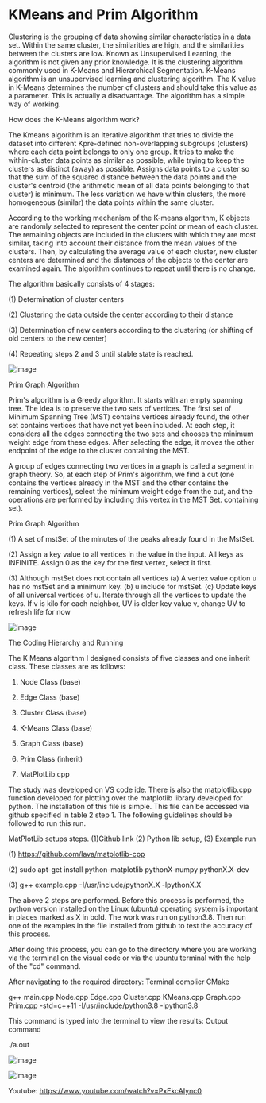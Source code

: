 # KMeans and Prim Algorithm

Clustering is the grouping of data showing similar characteristics in a data set. Within the same cluster, the similarities are high, and the similarities between the clusters are low. Known as Unsupervised Learning, the algorithm is not given any prior knowledge. It is the clustering algorithm commonly used in K-Means and Hierarchical Segmentation. K-Means algorithm is an unsupervised learning and clustering algorithm. The K value in K-Means determines the number of clusters and should take this value as a parameter. This is actually a disadvantage. The algorithm has a simple way of working.

How does the K-Means algorithm work? 

The Kmeans algorithm is an iterative algorithm that tries to divide the dataset into different Kpre-defined non-overlapping subgroups (clusters) where each data point belongs to only one group. It tries to make the within-cluster data points as similar as possible, while trying to keep the clusters as distinct (away) as possible. Assigns data points to a cluster so that the sum of the squared distance between the data points and the cluster's centroid (the arithmetic mean of all data points belonging to that cluster) is minimum. The less variation we have within clusters, the more homogeneous (similar) the data points within the same cluster. 

According to the working mechanism of the K-means algorithm, K objects are randomly selected to represent the center point or mean of each cluster. The remaining objects are included in the clusters with which they are most similar, taking into account their distance from the mean values of the clusters. Then, by calculating the average value of each cluster, new cluster centers are determined and the distances of the objects to the center are examined again. The algorithm continues to repeat until there is no change. 

The algorithm basically consists of 4 stages: 

(1) Determination of cluster centers 

(2) Clustering the data outside the center according to their distance 

(3) Determination of new centers according to the clustering (or shifting of old centers to the new center) 

(4) Repeating steps 2 and 3 until stable state is reached.

![image](https://user-images.githubusercontent.com/78980365/151424006-80ab094b-d1b5-49ae-a5be-cbe5900c0988.png)


Prim Graph Algorithm

Prim's algorithm is a Greedy algorithm. It starts with an empty spanning tree. The idea is to preserve the two sets of vertices. The first set of Minimum Spanning Tree (MST) contains vertices already found, the other set contains vertices that have not yet been included. At each step, it considers all the edges connecting the two sets and chooses the minimum weight edge from these edges. After selecting the edge, it moves the other endpoint of the edge to the cluster containing the MST. 

A group of edges connecting two vertices in a graph is called a segment in graph theory. So, at each step of Prim's algorithm, we find a cut (one contains the vertices already in the MST and the other contains the remaining vertices), select the minimum weight edge from the cut, and the operations are performed by including this vertex in the MST Set. containing set).

Prim Graph Algorithm

(1) A set of mstSet of the minutes of the peaks already found in the MstSet.

(2) Assign a key value to all vertices in the value in the input. All keys as INFINITE. Assign 0 as the key for the first vertex, select it first.

(3) Although mstSet does not contain all vertices
      (a) A vertex value option u has no mstSet and a minimum key.
      (b) u include for mstSet.
      (c) Update keys of all universal vertices of u. Iterate through all the vertices to update the keys. If v is kilo for each neighbor, UV is older key value v, change UV to           refresh life for now

![image](https://user-images.githubusercontent.com/78980365/151424041-63758a0a-55c1-4646-a3e1-8e6edcff7b97.png)

The Coding Hierarchy and Running

The K Means algorithm I designed consists of five classes and one inherit class. These classes are as follows:

1. Node Class (base)
 
2. Edge Class (base)
 
3. Cluster Class (base)

4. K-Means Class (base)

5. Graph Class (base)

6. Prim Class (inherit)
 
7. MatPlotLib.cpp

The study was developed on VS code ide. There is also the matplotlib.cpp function developed for plotting over the matplotlib library developed for python. The installation of this file is simple. This file can be accessed via github specified in table 2 step 1. The following guidelines should be followed to run this run.

MatPlotLib setups steps. (1)Github link (2) Python lib setup, (3) Example run
 
(1) https://github.com/lava/matplotlib-cpp

(2) sudo apt-get install python-matplotlib pythonX-numpy pythonX.X-dev

(3) g++ example.cpp -I/usr/include/pythonX.X -lpythonX.X

The above 2 steps are performed. Before this process is performed, the python version installed on the Linux (ubuntu) operating system is important in places marked as X in bold. The work was run on python3.8. Then run one of the examples in the file installed from github to test the accuracy of this process.

After doing this process, you can go to the directory where you are working via the terminal on the visual code or via the ubuntu terminal with the help of the "cd" command. 

After navigating to the required directory: Terminal complier CMake

g++ main.cpp Node.cpp Edge.cpp Cluster.cpp KMeans.cpp Graph.cpp Prim.cpp -std=c++11 -I/usr/include/python3.8 -lpython3.8

This command is typed into the terminal to view the results: Output command

./a.out


![image](https://user-images.githubusercontent.com/78980365/151424455-8279b5bc-14ff-4de8-aa0a-d3802f69d2a1.png)


![image](https://user-images.githubusercontent.com/78980365/151424521-66d8bee6-e859-4ce3-b16c-74bc3f956c50.png)


Youtube: https://www.youtube.com/watch?v=PxEkcAIync0
